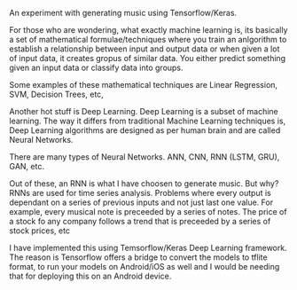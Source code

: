 An experiment with generating music using Tensorflow/Keras.

For those who are wondering, what exactly machine learning is, its basically a set of mathematical formulae/techniques
where you train an anlgorithm to establish a relationship between input and output data or when given a lot of input data, 
it creates gropus of similar data. You either predict something given an input data or classify data into groups.

Some examples of these mathematical techniques are Linear Regression, SVM, Decision Trees, etc, 

Another hot stuff is Deep Learning. Deep Learning is a subset of machine learning. The way it differs from traditional
Machine Learning techniques is, Deep Learning algorithms are designed as per human brain and are called Neural Networks.

There are many types of Neural Networks. ANN, CNN, RNN (LSTM, GRU), GAN, etc.

Out of these, an RNN is what I have choosen to generate music. But why? RNNs are used for time series analysis. Problems where 
every output is dependant on a series of previous inputs and not just last one value. 
For example, every musical note is preceeded by a series of notes. The price of a stock fo any company follows a trend 
that is preceeded by a series of stock prices, etc

I have implemented this using Temsorflow/Keras Deep Learning framework. 
The reason is Tensorflow offers a bridge to convert the models to tflite format, to run your models on Android/iOS as well and I would be needing that for deploying this on an Android device. 
